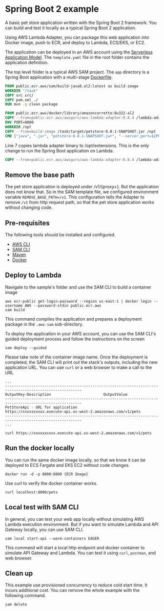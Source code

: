 # Spring Boot 2 example

A basic pet store application written with the Spring Boot 2 framework. You can build and test it locally as a typical Spring Boot 2 application.

Using AWS Lambda Adapter, you can package this web application into Docker image, push to ECR, and deploy to Lambda, ECS/EKS, or EC2.

The application can be deployed in an AWS account using the [Serverless Application Model](https://github.com/awslabs/serverless-application-model). The `template.yaml` file in the root folder contains the application definition.

The top level folder is a typical AWS SAM project. The `app` directory is a Spring Boot application with a multi-stage [Dockerfile](app/Dockerfile).

```dockerfile
FROM public.ecr.aws/sam/build-java8.al2:latest as build-image
WORKDIR "/task"
COPY src src/
COPY pom.xml ./
RUN mvn -q clean package

FROM public.ecr.aws/docker/library/amazoncorretto:8u322-al2
COPY --from=public.ecr.aws/awsguru/aws-lambda-adapter:0.8.4 /lambda-adapter /opt/extensions/lambda-adapter
ENV PORT=8000
WORKDIR /opt
COPY --from=build-image /task/target/petstore-0.0.1-SNAPSHOT.jar /opt
CMD ["java", "-jar", "petstore-0.0.1-SNAPSHOT.jar", "--server.port=${PORT}"]
```

Line 7 copies lambda adapter binary to /opt/extensions. This is the only change to run the Spring Boot application on Lambda.

```dockerfile
COPY --from=public.ecr.aws/awsguru/aws-lambda-adapter:0.8.4 /lambda-adapter /opt/extensions/lambda-adapter
```

## Remove the base path

The pet store application is deployed under /v1/{proxy+}. But the application does not know that. So in the SAM template file, we configured environment variable `REMOVE_BASE_PATH=/v1`.
This configuration tells the Adapter to remove `/v1` from http request path, so that the pet store application works without changing code.

## Pre-requisites

The following tools should be installed and configured.

* [AWS CLI](https://aws.amazon.com/cli/)
* [SAM CLI](https://github.com/awslabs/aws-sam-cli)
* [Maven](https://maven.apache.org/)
* [Docker](https://www.docker.com/products/docker-desktop)

## Deploy to Lambda

Navigate to the sample's folder and use the SAM CLI to build a container image

```shell
aws ecr-public get-login-password --region us-east-1 | docker login --username AWS --password-stdin public.ecr.aws
sam build
```

This command compiles the application and prepares a deployment package in the `.aws-sam` sub-directory.

To deploy the application in your AWS account, you can use the SAM CLI's guided deployment process and follow the instructions on the screen

```shell
sam deploy --guided
```

Please take note of the container image name.
Once the deployment is completed, the SAM CLI will print out the stack's outputs, including the new application URL. You can use `curl` or a web browser to make a call to the URL

```shell
...
---------------------------------------------------------------------------------------------------------
OutputKey-Description                        OutputValue
---------------------------------------------------------------------------------------------------------
PetStoreApi - URL for application            https://xxxxxxxxxx.execute-api.us-west-2.amazonaws.com/v1/pets
---------------------------------------------------------------------------------------------------------
...

curl https://xxxxxxxxxx.execute-api.us-west-2.amazonaws.com/v1/pets
```

## Run the docker locally

You can run the same docker image locally, so that we know it can be deployed to ECS Fargate and EKS EC2 without code changes.

```shell
docker run -d -p 8000:8000 {ECR Image}

```

Use curl to verify the docker container works.

```shell
curl localhost:8000/pets
```

## Local test with SAM CLI

In general, you can test your web app locally without simulating AWS Lambda execution environment. But if you want to simulate Lambda and API Gateway locally, you can use SAM CLI. 

```shell
sam local start-api --warm-containers EAGER
```

This command will start a local http endpoint and docker container to simulate API Gateway and Lambda. You can test it using `curl`, `postman`, and web browser. 

## Clean up

This example use provisioned concurrency to reduce cold start time. It incurs additional cost. You can remove the whole example with the following command.

```shell
sam delete
```
